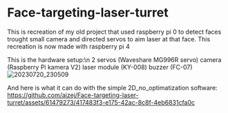 # Face-targeting-laser-turret
 This is recreation of my old project that used raspberry pi 0 to detect faces trought small camera and directed servos to aim laser at that face.
 This recreation is now made with raspberry pi 4 


This is the hardware setup:\n
2 servos (Waveshare MG996R servo)
camera (Raspberry Pi kamera V2)
laser module (KY-008)
buzzer (FC-07)
![20230720_230509](https://github.com/aizej/Face-targeting-laser-turret/assets/61479273/fb9b24dd-068c-4ebf-9de9-db6f57d319f7)

And here is what it can do with the simple 2D_no_optimatization software:
https://github.com/aizej/Face-targeting-laser-turret/assets/61479273/417483f3-e175-42ac-8c8f-4eb6831cfa0c

